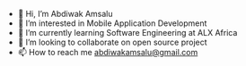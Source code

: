 - 👋 Hi, I’m Abdiwak Amsalu
- 👀 I’m interested in Mobile Application Development
- 🌱 I’m currently learning Software Engineering at ALX Africa
- 💞️ I’m looking to collaborate on open source project
- 📫 How to reach me abdiwakamsalu@gmail.com

<!---
abdiwak34/abdiwak34 is a ✨ special ✨ repository because its `README.md` (this file) appears on your GitHub profile.
You can click the Preview link to take a look at your changes.
--->
